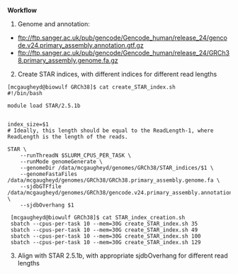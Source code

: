 **Workflow**

1. Genome and annotation:
 - ftp://ftp.sanger.ac.uk/pub/gencode/Gencode_human/release_24/gencode.v24.primary_assembly.annotation.gtf.gz
 - ftp://ftp.sanger.ac.uk/pub/gencode/Gencode_human/release_24/GRCh38.primary_assembly.genome.fa.gz
 
2. Create STAR indices, with different indices for different read lengths 

```
[mcgaugheyd@biowulf GRCh38]$ cat create_STAR_index.sh 
#!/bin/bash

module load STAR/2.5.1b 


index_size=$1
# Ideally, this length should be equal to the ReadLength-1, where ReadLength is the length of the reads.

STAR \
	--runThreadN $SLURM_CPUS_PER_TASK \
	--runMode genomeGenerate \
	--genomeDir /data/mcgaugheyd/genomes/GRCh38/STAR_indices/$1 \
	--genomeFastaFiles /data/mcgaugheyd/genomes/GRCh38/GRCh38.primary_assembly.genome.fa \
	--sjdbGTFfile /data/mcgaugheyd/genomes/GRCh38/gencode.v24.primary_assembly.annotation.gtf \
	--sjdbOverhang $1
```

```
 [mcgaugheyd@biowulf GRCh38]$ cat STAR_index_creation.sh 
 sbatch --cpus-per-task 10 --mem=30G create_STAR_index.sh 35
 sbatch --cpus-per-task 10 --mem=30G create_STAR_index.sh 49
 sbatch --cpus-per-task 10 --mem=30G create_STAR_index.sh 100
 sbatch --cpus-per-task 10 --mem=30G create_STAR_index.sh 129
```
3. Align with STAR 2.5.1b, with appropriate sjdbOverhang for different read lengths
